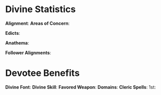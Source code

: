 # Divine Statistics
**Alignment**: 
**Areas of Concern**: 

**Edicts**:


**Anathema**:


**Follower Alignments**: 

# Devotee Benefits

**Divine Font**: 
**Divine Skill**: 
**Favored Weapon**: 
**Domains**: 
**Cleric Spells**: 1st: 